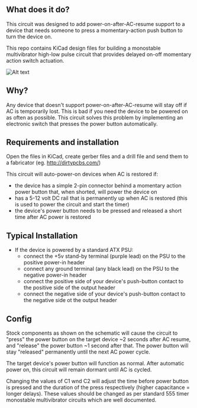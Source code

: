 ## What does it do?

This circuit was designed to add power-on-after-AC-resume support to a device that needs someone to press a momentary-action push button to turn the device on.

This repo contains KiCad design files for building a monostable multivibrator high-low pulse circuit that provides delayed on-off momentary action switch actuation.

![Alt text](http://i.imgur.com/IZ11wSL.png "Delay-On-Off circuit board")

## Why?

Any device that doesn't support power-on-after-AC-resume will stay off if AC is temporarily lost. This is bad if you need the device to be powered on as often as possible. This circuit solves this problem by implementing an electronic switch that presses the power button automatically.

## Requirements and installation

Open the files in KiCad, create gerber files and a drill file and send them to a fabricator (eg. http://dirtypcbs.com/)

This circuit will auto-power-on devices when AC is restored if:

* the device has a simple 2-pin connector behind a momentary action power button that, when shorted, will power the device on
* has a 5-12 volt DC rail that is permanently up when AC is restored (this is used to power the circuit and start the timer)
* the device's power button needs to be pressed and released a short time after AC power is restored

## Typical Installation

* If the device is powered by a standard ATX PSU:
  * connect the +5v stand-by terminal (purple lead) on the PSU to the positive power-in header
  * connect any ground terminal (any black lead) on the PSU to the negative power-in header
  * connect the positive side of your device's push-button contact to the positive side of the output header
  * connect the negative side of your device's push-button contact to the negative side ot the output header

## Config

Stock components as shown on the schematic will cause the circuit to "press" the power button on the target device ~2 seconds after AC resume, and "release" the power button ~1 second after that. The power button will stay "released" permanently until the next AC power cycle.

The target device's power button will function as normal. After automatic power on, this circuit will remain dormant until AC is cycled.

Changing the values of C1 wnd C2 will adjust the time before power button is pressed and the duration of the press respectively (higher capacitance = longer delays). These values should be changed as per standard 555 timer monostable multivibrator circuits which are well documented.

